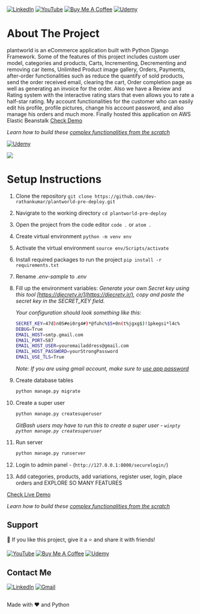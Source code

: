 <p align="left">
  <a href="https://www.linkedin.com/in/rathan-kumar492" target="_blank"><img alt="LinkedIn" title="LinkedIn" src="https://img.shields.io/badge/LinkedIn-0077B5?style=for-the-badge&logo=linkedin&logoColor=white"/></a>
  <a href="https://www.youtube.com/channel/UCYesptHRU1QZ2pHZkAqdQTw/videos" target="_blank"><img alt="YouTube" title="YouTube" src="https://img.shields.io/badge/YouTube-FF0000?style=for-the-badge&logo=youtube&logoColor=white"/></a>
  <a href="https://www.buymeacoffee.com/rathankumar" target="_blank"><img src="https://img.shields.io/badge/Buy_Me_A_Coffee-FFDD00?style=for-the-badge&logo=buy-me-a-coffee&logoColor=black" alt="Buy Me A Coffee"></a>
  <a href="https://www.udemy.com/course/django-ecommerce-project-based-course-python-django-web-development/?referralCode=BAD74EA99BCC2E331D13" target="_blank"><img src="https://img.shields.io/badge/Udemy-EC5252?style=for-the-badge&logo=Udemy&logoColor=white" alt="Udemy"></a>
</p>

# About The Project
plantworld is an eCommerce application built with Python Django Framework. Some of the features of this project includes custom user model, categories and products, Carts, Incrementing, Decrementing and removing car items, Unlimited Product image gallery, Orders, Payments, after-order functionalities such as reduce the quantify of sold products, send the order received email, clearing the cart, Order completion page as well as generating an invoice for the order. Also we have a Review and Rating system with the interactive rating stars that even allows you to rate a half-star rating. My account functionalities for the customer who can easily edit his profile, profile pictures, change his account password, and also manage his orders and much more. Finally hosted this application on AWS Elastic Beanstalk [Check Demo](http://djangoplantworld.com/)

_Learn how to build these [complex functionalities from the scratch](https://www.udemy.com/course/django-ecommerce-project-based-course-python-django-web-development/?referralCode=BAD74EA99BCC2E331D13)_
<p align="left">
  <a href="https://www.udemy.com/course/django-ecommerce-project-based-course-python-django-web-development/?referralCode=BAD74EA99BCC2E331D13" target="_blank"><img src="https://img.shields.io/badge/Udemy-5624D0?style=for-the-badge&logo=Udemy&logoColor=white" alt="Udemy"></a>
</p>

<img src="https://github.com/dev-rathankumar/plantworld-pre-deploy/blob/main/media/plantworld-screenshot.jpg">

# Setup Instructions

1. Clone the repository `git clone https://github.com/dev-rathankumar/plantworld-pre-deploy.git`
2. Navigrate to the working directory `cd plantworld-pre-deploy`
3. Open the project from the code editor `code .` or `atom .`
4. Create virtual environment `python -m venv env`
5. Activate the virtual environment `source env/Scripts/activate`
6. Install required packages to run the project `pip install -r requirements.txt`
7. Rename _.env-sample_ to _.env_
8. Fill up the environment variables:
    _Generate your own Secret key using this tool [https://djecrety.ir/](https://djecrety.ir/), copy and paste the secret key in the SECRET_KEY field._

    _Your configuration should look something like this:_
    ```sh
    SECRET_KEY=47d)n05#ei0rg4#)*@fuhc%$5+0n(t%jgxg$)!1pkegsi*l4c%
    DEBUG=True
    EMAIL_HOST=smtp.gmail.com
    EMAIL_PORT=587
    EMAIL_HOST_USER=youremailaddress@gmail.com
    EMAIL_HOST_PASSWORD=yourStrongPassword
    EMAIL_USE_TLS=True
    ```
    _Note: If you are using gmail account, make sure to [use app password](https://support.google.com/accounts/answer/185833)_
9. Create database tables
    ```sh
    python manage.py migrate
    ```
10. Create a super user
    ```sh
    python manage.py createsuperuser
    ```
    _GitBash users may have to run this to create a super user - `winpty python manage.py createsuperuser`_
11. Run server
    ```sh
    python manage.py runserver
    ```
12. Login to admin panel - (`http://127.0.0.1:8000/securelogin/`)
13. Add categories, products, add variations, register user, login, place orders and EXPLORE SO MANY FEATURES


[Check Live Demo](http://djangoplantworld.com/)

_Learn how to build these [complex functionalities from the scratch](https://www.udemy.com/course/django-ecommerce-project-based-course-python-django-web-development/?referralCode=BAD74EA99BCC2E331D13)_

## Support
💙 If you like this project, give it a ⭐ and share it with friends!

<p align="left">
  <a href="https://www.youtube.com/channel/UCYesptHRU1QZ2pHZkAqdQTw/videos"><img alt="YouTube" title="YouTube" src="https://img.shields.io/badge/YouTube-FF0000?style=for-the-badge&logo=youtube&logoColor=white"/></a>
  <a href="https://www.buymeacoffee.com/rathankumar" target="_blank"><img src="https://img.shields.io/badge/Buy_Me_A_Coffee-FFDD00?style=for-the-badge&logo=buy-me-a-coffee&logoColor=black" alt="Buy Me A Coffee"></a>
  <a href="https://www.udemy.com/course/django-ecommerce-project-based-course-python-django-web-development/?referralCode=BAD74EA99BCC2E331D13" target="_blank"><img src="https://img.shields.io/badge/Udemy-5624D0?style=for-the-badge&logo=Udemy&logoColor=white" alt="Udemy"></a>
</p>

## Contact Me
<p align="left">
  <a href="https://www.linkedin.com/in/rathan-kumar492"><img alt="LinkedIn" title="LinkedIn" src="https://img.shields.io/badge/LinkedIn-0077B5?style=for-the-badge&logo=linkedin&logoColor=white"/></a>
  <a href="mailto:developer.rathan@gmail.com"><img alt="Gmail" title="Gmail" src="https://img.shields.io/badge/Gmail-D14836?style=for-the-badge&logo=gmail&logoColor=white"/></a>
</p>

##
Made with ❤️ and Python

